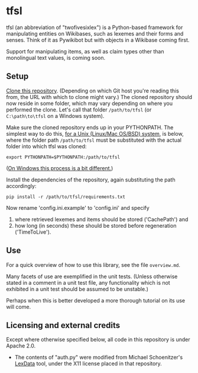 # tfsl

tfsl (an abbreviation of "twofivesixlex") is a Python-based framework for manipulating entities on Wikibases, such as lexemes and their forms and senses.
Think of it as Pywikibot but with objects in a Wikibase coming first.

Support for manipulating items, as well as claim types other than monolingual text values, is coming soon.

## Setup

[Clone this repository](https://docs.gitlab.com/ee/gitlab-basics/start-using-git.html#clone-a-repository). (Depending on which Git host you're reading this from, the URL with which to clone might vary.) The cloned repository should now reside in some folder, which may vary depending on where you performed the clone. Let's call that folder `/path/to/tfsl` (or `C:\path\to\tfsl` on a Windows system).

Make sure the cloned repository ends up in your PYTHONPATH. The simplest way to do this, [for a Unix (Linux/Mac OS/BSD) system](https://stackoverflow.com/q/3402168), is below, where the folder path `/path/to/tfsl` must be substituted with the actual folder into which tfsl was cloned:

```
export PYTHONPATH=$PYTHONPATH:/path/to/tfsl
```

([On Windows this process is a bit different.](https://stackoverflow.com/q/3701646))

Install the dependencies of the repository, again substituting the path accordingly:

```
pip install -r /path/to/tfsl/requirements.txt
```

Now rename 'config.ini.example' to 'config.ini' and specify
1) where retrieved lexemes and items should be stored ('CachePath') and
2) how long (in seconds) these should be stored before regeneration ('TimeToLive').

## Use

For a quick overview of how to use this library, see the file `overview.md`.

Many facets of use are exemplified in the unit tests. (Unless otherwise stated in a comment in a unit test file, any functionality which is not exhibited in a unit test should be assumed to be unstable.)

Perhaps when this is better developed a more thorough tutorial on its use will come.

## Licensing and external credits

Except where otherwise specified below, all code in this repository is under Apache 2.0.

- The contents of "auth.py" were modified from Michael Schoenitzer's [LexData](https://github.com/Nudin/LexData/) tool, under the X11 license placed in that repository.

